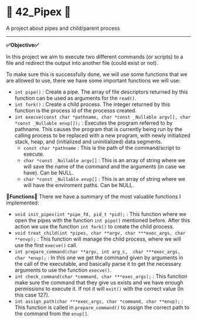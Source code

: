 # 📣 42_Pipex 📣
A project about pipes and child/parent process

***

**✅Objective✅**


In this project we aim to execute two different commands (or scripts) to a file and redirect the output into another file (could exist or not).

To make sure this is successfully done, we will use some functions that we are allowed to use, there we have some important functions we will use:
- `int pipe()` : Create a pipe. The array of file descriptors returned by this function can be used as arguments for the `read()`.
- `int fork()` : Create a child process. The integer returned by this function is the process id of the processs created.
- `int execve(const char *pathname, char *const _Nullable argv[], char *const _Nullable envp[]);` : Executes the program referred to by pathname. This causes the program that is currently being run by the calling process to be replaced with a new program, with newly initialized stack, heap, and (initialized and uninitialized) data segments.
    - `const char *pathname` : This is the path of the command/script to execute. 
    - `char *const _Nullable argv[]` : This is an array of string where we will save the name of the command and the arguments (in case we have). Can be NULL.
    - `char *const _Nullable envp[]` : This is an array of string where we will have the enviroment paths. Can be NULL.

**📝Functions📝**
There we have a summary of the most valuable functions I implemented:
- `void init_pipex(int *pipe_fd, pid_t *pid);` : This function where we open the pipes with the function `int pipe()` mentioned before. After this action we use the function `int fork()` to create the child process. 
- `void treat_child(int *pipes, char **argv, char ***exec_args, char **envp);` : This function will manage the child process, where we will use the first `execve()` call.
- `int prepare_command(char **argv, int arg_c,	char ***exec_args, char *envp);` : In this one we get the command given by arguments in the call of the executable, and basically parse it to get the necessary arguments to use the function `execve()`.
- `int check_command(char *command, char ***exec_args);` : This function make sure the command that they give us exists and we have enough permissions to execute it. If not it will `exit()` with the correct value (In this case 127).
- `int assign_path(char ***exec_args, char *command, char **envp);` : This function is called in `prepare_command()` to assign the correct path to the command from the `envp[]`.
